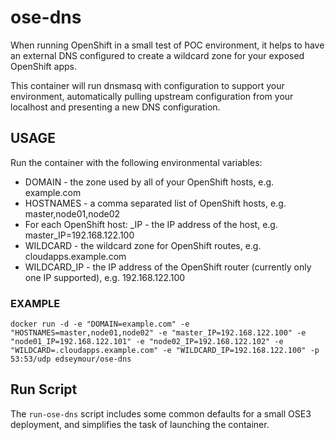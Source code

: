 # ose-dns

When running OpenShift in a small test of POC environment, it helps to have an external DNS configured to create a wildcard zone for your exposed OpenShift apps.

This container will run dnsmasq with configuration to support your environment, automatically pulling upstream configuration from your localhost and presenting a new DNS configuration. 

## USAGE
Run the container with the following environmental variables:
 * DOMAIN - the zone used by all of your OpenShift hosts, e.g. example.com
 * HOSTNAMES - a comma separated list of OpenShift hosts, e.g. master,node01,node02
 * For each OpenShift host: <host>_IP - the IP address of the host, e.g. master_IP=192.168.122.100
 * WILDCARD - the wildcard zone for OpenShift routes, e.g. cloudapps.example.com
 * WILDCARD_IP - the IP address of the OpenShift router (currently only one IP supported), e.g. 192.168.122.100 

### EXAMPLE

`docker run -d -e "DOMAIN=example.com" -e "HOSTNAMES=master,node01,node02" -e "master_IP=192.168.122.100" -e "node01_IP=192.168.122.101" -e "node02_IP=192.168.122.102" -e "WILDCARD=.cloudapps.example.com" -e "WILDCARD_IP=192.168.122.100" -p 53:53/udp edseymour/ose-dns`

## Run Script
The `run-ose-dns` script includes some common defaults for a small OSE3 deployment, and simplifies the task of launching the container. 
